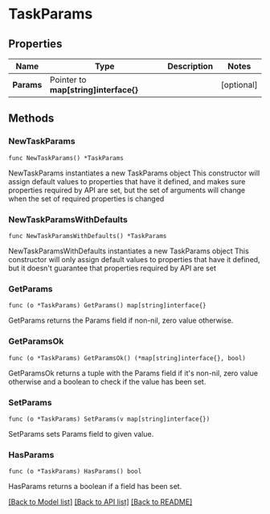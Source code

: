 # TaskParams

## Properties

Name | Type | Description | Notes
------------ | ------------- | ------------- | -------------
**Params** | Pointer to **map[string]interface{}** |  | [optional] 

## Methods

### NewTaskParams

`func NewTaskParams() *TaskParams`

NewTaskParams instantiates a new TaskParams object
This constructor will assign default values to properties that have it defined,
and makes sure properties required by API are set, but the set of arguments
will change when the set of required properties is changed

### NewTaskParamsWithDefaults

`func NewTaskParamsWithDefaults() *TaskParams`

NewTaskParamsWithDefaults instantiates a new TaskParams object
This constructor will only assign default values to properties that have it defined,
but it doesn't guarantee that properties required by API are set

### GetParams

`func (o *TaskParams) GetParams() map[string]interface{}`

GetParams returns the Params field if non-nil, zero value otherwise.

### GetParamsOk

`func (o *TaskParams) GetParamsOk() (*map[string]interface{}, bool)`

GetParamsOk returns a tuple with the Params field if it's non-nil, zero value otherwise
and a boolean to check if the value has been set.

### SetParams

`func (o *TaskParams) SetParams(v map[string]interface{})`

SetParams sets Params field to given value.

### HasParams

`func (o *TaskParams) HasParams() bool`

HasParams returns a boolean if a field has been set.


[[Back to Model list]](../README.md#documentation-for-models) [[Back to API list]](../README.md#documentation-for-api-endpoints) [[Back to README]](../README.md)


